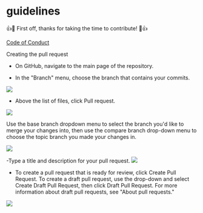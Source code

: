 # guidelines

:+1::tada: First off, thanks for taking the time to contribute! :tada::+1:

[Code of Conduct](#code-of-conduct)

Creating the pull request

- On GitHub, navigate to the main page of the repository.

- In the "Branch" menu, choose the branch that contains your commits.
<img src="https://docs.github.com/assets/images/help/pull_requests/branch-dropdown.png">

- Above the list of files, click  Pull request.

<img src= "https://docs.github.com/assets/images/help/pull_requests/pull-request-start-review-button.png">

Use the base branch dropdown menu to select the branch you'd like to merge your changes into, then use the compare branch drop-down menu to choose the topic branch you made your changes in.

<img src="https://docs.github.com/assets/images/help/pull_requests/choose-base-and-compare-branches.png">

-Type a title and description for your pull request.
<img src="https://docs.github.com/assets/images/help/pull_requests/pullrequest-description.png">

- To create a pull request that is ready for review, click Create Pull Request. To create a draft pull request, use the drop-down and select Create Draft Pull Request, then click Draft Pull Request. For more information about draft pull requests, see "About pull requests."

<img src="https://docs.github.com/assets/images/help/pull_requests/pullrequest-send.png">
